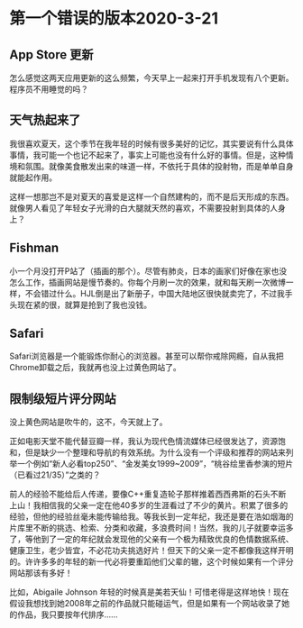 #  第一个错误的版本2020-3-21

## App Store 更新
怎么感觉这两天应用更新的这么频繁，今天早上一起来打开手机发现有八个更新。程序员不用睡觉的吗？

## 天气热起来了
我很喜欢夏天，这个季节在我年轻的时候有很多美好的记忆，其实要说有什么具体事情，我可能一个也记不起来了，事实上可能也没有什么好的事情。但是，这种情境和氛围。就像美食散发出来的味道一样，不依托于具体的投射物，而是单单自身就能起作用。

这样一想那岂不是对夏天的喜爱是这样一个自然建构的，而不是后天形成的东西。就像男人看见了年轻女子光滑的白大腿就天然的喜欢，不需要投射到具体的人身上？

## Fishman

小一个月没打开P站了（插画的那个）。尽管有肺炎，日本的画家们好像在家也没怎么工作，插画网站是慢节奏的。你每个月刷一次的效果，就和每天刷一次微博一样，不会错过什么。HJL倒是出了新册子，中国大陆地区很快就卖完了，不过我手头现在紧的很，就算是抢到了我也没钱。

## Safari

Safari浏览器是一个能锻炼你耐心的浏览器。甚至可以帮你戒除网瘾，自从我把Chrome卸载之后，我就再也没上过黄色网站了。

## 限制级短片评分网站

没上黄色网站是吹牛的，这不，今天就上了。

正如电影天堂不能代替豆瓣一样，我认为现代色情流媒体已经很发达了，资源饱和，但是缺少一个整理和导航的有效系统。为什么没有一个评级和推荐的网站来列举一个例如“新人必看top250”、“金发美女1999~2009”，“桃谷绘里香参演的短片（已看过21/35）”之类的？

前人的经验不能给后人传递，要像C++重复造轮子那样推着西西弗斯的石头不断上山！我相信我的父亲一定在他40多岁的生涯看过了不少的黄片。积累了很多的经验，但他的经验丝毫未能传输给我。等我长到一定年纪，我还是要在浩如烟海的片库里不断的挑选、检索、分类和收藏，多浪费时间！当然，我的儿子就要幸运多了，等他到了一定的年纪就会发现他的父亲有一个极为精致优良的色情数据系统、健康卫生，老少皆宜，不必花功夫挑选好片！但天下的父亲一定不都像我这样开明的。许许多多的年轻的新一代必将要重蹈他们父辈的辙，这个时候如果有一个评分网站那该有多好！ 

比如，Abigaile Johnson 年轻的时候真是美若天仙！可惜老得是这样地快！现在假设我想找到她2008年之前的作品就只能碰运气，但是如果有一个网站收录了她的作品，我只要按年代排序……




